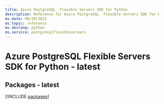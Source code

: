 ```yaml
---
title: Azure PostgreSQL  Flexible Servers SDK for Python
description: Reference for Azure PostgreSQL  Flexible Servers SDK for Python
ms.date: 09/29/2025
ms.topic: reference
ms.devlang: python
ms.service: postgresqlflexibleservers
---
```

# Azure PostgreSQL  Flexible Servers SDK for Python - latest
## Packages - latest
[!INCLUDE [packages](postgresql--flexible-servers-index.md)]